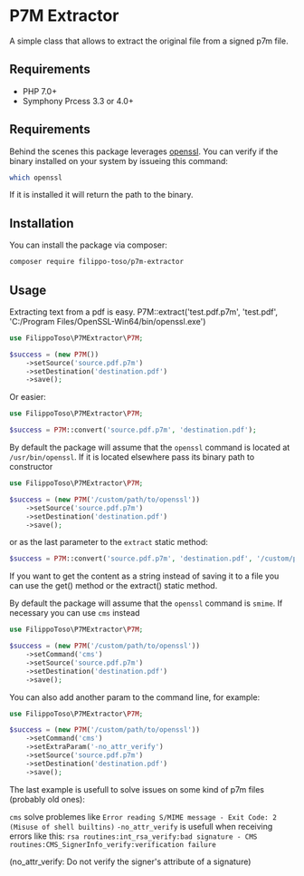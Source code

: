 # P7M Extractor

A simple class that allows to extract the original file from a signed p7m file.

## Requirements

- PHP 7.0+
- Symphony Prcess 3.3 or 4.0+

## Requirements

Behind the scenes this package leverages [openssl](https://it.wikipedia.org/wiki/OpenSSL). You can verify if the binary installed on your system by issueing this command:

```bash
which openssl
```

If it is installed it will return the path to the binary.

## Installation

You can install the package via composer:

```bash
composer require filippo-toso/p7m-extractor
```

## Usage

Extracting text from a pdf is easy.
P7M::extract('test.pdf.p7m', 'test.pdf', 'C:/Program Files/OpenSSL-Win64/bin/openssl.exe')
```php
use FilippoToso\P7MExtractor\P7M;

$success = (new P7M())
    ->setSource('source.pdf.p7m')
    ->setDestination('destination.pdf')
    ->save();
```

Or easier:

```php
use FilippoToso\P7MExtractor\P7M;

$success = P7M::convert('source.pdf.p7m', 'destination.pdf');
```

By default the package will assume that the `openssl` command is located at `/usr/bin/openssl`.
If it is located elsewhere pass its binary path to constructor

```php
use FilippoToso\P7MExtractor\P7M;

$success = (new P7M('/custom/path/to/openssl'))
    ->setSource('source.pdf.p7m')
    ->setDestination('destination.pdf')
    ->save();
```

or as the last parameter to the `extract` static method:

```php
$success = P7M::convert('source.pdf.p7m', 'destination.pdf', '/custom/path/to/openssl');
```

If you want to get the content as a string instead of saving it to a file you can use the get() method or the extract() static method.


By default the package will assume that the `openssl` command is `smime`.
If necessary you can use `cms` instead

```php
use FilippoToso\P7MExtractor\P7M;

$success = (new P7M('/custom/path/to/openssl'))
    ->setCommand('cms')
    ->setSource('source.pdf.p7m')
    ->setDestination('destination.pdf')
    ->save();
```

You can also add another param to the command line, for example:

```php
use FilippoToso\P7MExtractor\P7M;

$success = (new P7M('/custom/path/to/openssl'))
    ->setCommand('cms')
    ->setExtraParam('-no_attr_verify')
    ->setSource('source.pdf.p7m')
    ->setDestination('destination.pdf')
    ->save();
```

The last example is usefull to solve issues on some kind of p7m files (probably old ones):

`cms` solve problemes like `Error reading S/MIME message - Exit Code: 2 (Misuse of shell builtins)`
`-no_attr_verify` is usefull when receiving errors like this: `rsa routines:int_rsa_verify:bad signature - CMS routines:CMS_SignerInfo_verify:verification failure`

(no_attr_verify: Do not verify the signer's attribute of a signature)
